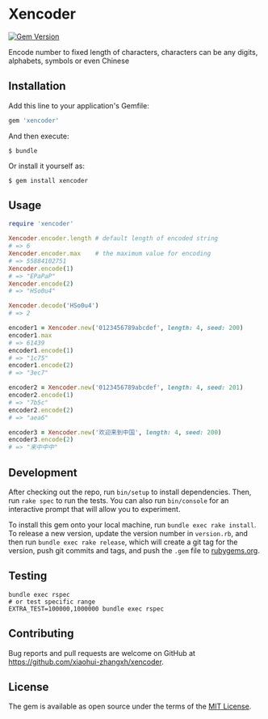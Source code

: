 # Xencoder

[![Gem Version](https://badge.fury.io/rb/xencoder.svg)](https://badge.fury.io/rb/xencoder)

Encode number to fixed length of characters, characters can be any digits, alphabets, symbols or even Chinese

## Installation

Add this line to your application's Gemfile:

```ruby
gem 'xencoder'
```

And then execute:

    $ bundle

Or install it yourself as:

    $ gem install xencoder

## Usage

```ruby
require 'xencoder'

Xencoder.encoder.length # default length of encoded string
# => 6
Xencoder.encoder.max    # the maximum value for encoding
# => 55884102751
Xencoder.encode(1)
# => "EPaPaP"
Xencoder.encode(2)
# => "HSo0u4"

Xencoder.decode('HSo0u4')
# => 2

encoder1 = Xencoder.new('0123456789abcdef', length: 4, seed: 200)
encoder1.max
# => 61439
encoder1.encode(1)
# => "1c75"
encoder1.encode(2)
# => "3ec7"

encoder2 = Xencoder.new('0123456789abcdef', length: 4, seed: 201)
encoder2.encode(1)
# => "7b5c"
encoder2.encode(2)
# => "aea6"

encoder3 = Xencoder.new('欢迎来到中国', length: 4, seed: 200)
encoder3.encode(2)
# => "来中中中"
```

## Development

After checking out the repo, run `bin/setup` to install dependencies. Then, run `rake spec` to run the tests. You can also run `bin/console` for an interactive prompt that will allow you to experiment.

To install this gem onto your local machine, run `bundle exec rake install`. To release a new version, update the version number in `version.rb`, and then run `bundle exec rake release`, which will create a git tag for the version, push git commits and tags, and push the `.gem` file to [rubygems.org](https://rubygems.org).

## Testing

```shell
bundle exec rspec
# or test specific range
EXTRA_TEST=100000,1000000 bundle exec rspec
```

## Contributing

Bug reports and pull requests are welcome on GitHub at https://github.com/xiaohui-zhangxh/xencoder.

## License

The gem is available as open source under the terms of the [MIT License](https://opensource.org/licenses/MIT).

